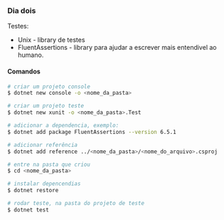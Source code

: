 ### Dia dois

Testes:
- Unix - library de testes
- FluentAssertions - library para ajudar a escrever mais entendivel ao humano.

#### Comandos
```bash
# criar um projeto console
$ dotnet new console -o <nome_da_pasta>

# criar um projeto teste
$ dotnet new xunit -o <nome_da_pasta>.Test

# adicionar a dependencia, exemplo:
$ dotnet add package FluentAssertions --version 6.5.1

# adicionar referência
$ dotnet add reference ../<nome_da_pasta>/<nome_do_arquivo>.csproj

# entre na pasta que criou
$ cd <nome_da_pasta>

# instalar depencendias
$ dotnet restore

# rodar teste, na pasta do projeto de teste
$ dotnet test
```